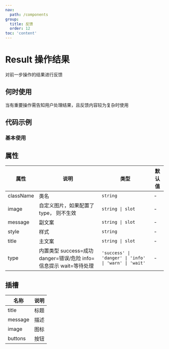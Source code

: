 ```yaml
---
nav:
  path: /components
group:
  title: 反馈
  order: 12
toc: 'content'
---
```

          
# Result 操作结果
对前一步操作的结果进行反馈
## 何时使用
当有重要操作需告知用户处理结果，且反馈内容较为复杂时使用
## 代码示例
### 基本使用
<code src='../../demo/pages/Result'></code>
    

## 属性

| 属性 | 说明 | 类型 | 默认值 |
| -----|-----|-----|----- |
| className | 类名 | `string` |  - | 
| image | 自定义图片，如果配置了 type， 则不生效 | `string \| slot` | - | 
| message | 副文案 | `string \| slot` | - | 
| style | 样式 | `string` | - | 
| title | 主文案 | `string \| slot` | - | 
| type | 内置类型 success=成功 danger=错误/危险 info=信息提示 wait=等待处理 | `'success' \| 'danger' \| 'info' \| 'warn' \| 'wait'` | - | 

## 插槽
| 名称 | 说明 |
| ----|----|
| title | 标题 |
| message | 描述 |
| image | 图标 |
| buttons | 按钮 |